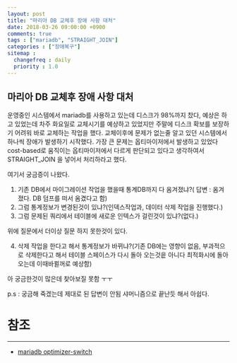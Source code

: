 ```yaml
---
layout: post
title: "마리아 DB 교체후 장애 사항 대처"
date: 2018-03-26 09:00:00 +0900
comments: true
tags : ["mariadb", "STRAIGHT_JOIN"]
categories : ["장애복구"]
sitemap :
  changefreq : daily
  priority : 1.0
---
```


## 마리아 DB 교체후 장애 사항 대처

운영중인 시스템에서 mariadb를 사용하고 있는데 디스크가 98%까지 찼다, 
예상은 하고 있었는데 차주 화요일로 교체시기를 예상하고 있었지만 주말에 디스크 확보를 보장하기 어려워 바로 교체하는 작업을 했다.
교체이후에 문제가 없는줄 알고 있던 시스템에서 하나씩 장애가 발생하기 시작했다.
가장 큰 문제는 옵티마이저에서 발생하고 있었다  cost-based로 움직이는 옵티마이저에서 다르게 판단되고 있다고 생각하여서
STRAIGHT_JOIN 을 넣어서 처리하라고 했다.

여기서 궁금증이 나왔다.

1. 기존 DB에서 마이그레이션 작업을 했을때 통계DB까지 다 옴겨졌냐?( 답변 : 옴겨 졌다. DB 덤프를 떠서 옴겼다고 함)
2. 그럼 통계정보가 변경된것이 있냐?(인덱스작업과, 데이터 삭제 작업을 진행했다.)
3. 그럼 문제된 쿼리에서 테이블에 새로운 인텍스가 걸린것이 있냐?(없다.)

위에 질문에서 더이상 질문 하지 못한것이 있다.

4. 삭제 작업을 한다고 해서 통계정보가 바뀌냐?(기존 DB에는 영향이 없음, 부과적으로 삭제한다고 해서 테이블 스페이스가 다시 돌아 오는것읕 아니다 최적화시에 돌아오는데 이때바뀔꺼로 예상함)

아 궁금한것이 많은데 찾아보질 못함 ㅜㅜ

p.s : 궁금해 죽겠는데 제대로 된 답변이 안됨 샤머니즘으로 끝난듯 해서 아쉽다. 

# 참조
-----
* [mariadb optimizer-switch](https://mariadb.com/kb/en/library/index-hints-how-to-force-query-plans/#optimizer-switch)
